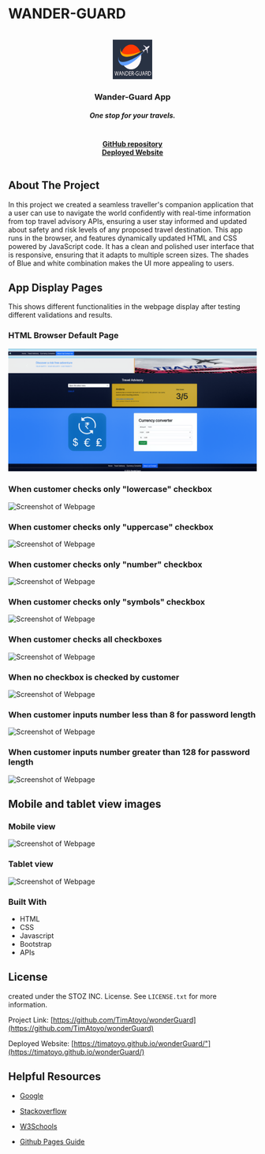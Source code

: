 # WANDER-GUARD

<!-- Developer Signature and github details -->
<br />
<div align="center">
  <a href="https://timatoyo.github.io/wonderGuard/">
    <img src="./assets/images/logo-1.png" alt="Logo" width="80" height="80">
  </a>

<h3 align="center">Wander-Guard App</h3>
 
  
<h5 align="center">One stop for your travels. </h5> 
    <br />
    <a href="https://github.com/TimAtoyo/wonderGuard"><strong>GitHub repository</strong></a>
    <br />
    <a href="https://timatoyo.github.io/wonderGuard"><strong>Deployed Website</strong></a>
    <br />
    <br />
    
  
</div>


<!-- ABOUT THE PROJECT -->
## About The Project

In this project we created a seamless traveller's companion application that a user can use to navigate the world confidently with real-time information from top travel advisory APIs, ensuring a user stay informed and updated about safety and risk levels of any proposed travel destination. This app runs in the browser, and features dynamically updated HTML and CSS powered by JavaScript code. It has a clean and polished user interface that is responsive, ensuring that it adapts to multiple screen sizes. The shades of Blue and white combination makes the UI more appealing to users.



## App Display Pages
This shows different functionalities in the webpage display after testing different validations and results.
### HTML Browser Default Page
![Screenshot of Webpage](./assets/images/Website-screenshot.png)

### When customer checks only "lowercase" checkbox
![Screenshot of Webpage](./images/lowercase.JPG)

### When customer checks only "uppercase" checkbox
![Screenshot of Webpage](./images/uppercase.JPG)

### When customer checks only "number" checkbox
![Screenshot of Webpage](./images/numbers.JPG)

### When customer checks only "symbols" checkbox
![Screenshot of Webpage](./images/special-character.JPG)

### When customer checks all checkboxes
![Screenshot of Webpage](./images/mixed-number-character.JPG)

### When no checkbox is checked by customer
![Screenshot of Webpage](./images/nochecked-box.JPG)

### When customer inputs number less than 8 for password length
![Screenshot of Webpage](./images/under-eight-input.JPG)

### When customer inputs number greater than 128 for password length
![Screenshot of Webpage](./assets/images/)

## Mobile and tablet view images

### Mobile view
![Screenshot of Webpage](./images/mobile-view.JPG)

### Tablet view
![Screenshot of Webpage](./images/ipad-view.JPG)

### Built With


* HTML
* CSS
* Javascript
* Bootstrap
* APIs


<!-- LICENSE -->
## License

created under the STOZ INC. License. See `LICENSE.txt` for more information.




Project Link: [https://github.com/TimAtoyo/wonderGuard](https://github.com/TimAtoyo/wonderGuard)

Deployed Website: [https://timatoyo.github.io/wonderGuard/"](https://timatoyo.github.io/wonderGuard/)

## Helpful Resources
- [Google](https://www.google.com/)
- [Stackoverflow](https://stackoverflow.com/)

- [W3Schools](https://www.w3schools.com/js/DEFAULT.asp)

- [Github Pages Guide](https://pages.github.com/)



